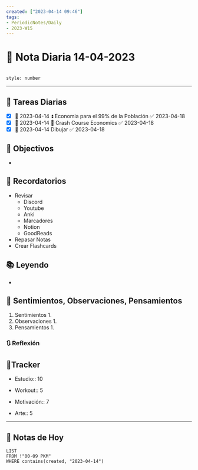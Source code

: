 ```yaml
---
created: ["2023-04-14 09:46"]
tags:
- PeriodicNotes/Daily
- 2023-W15
---
```


# 📅 Nota Diaria 14-04-2023
```toc

style: number

```

---
## 🔷 Tareas Diarias
- [x] 📅 2023-04-14 ⏫ Economia para el 99% de la Población ✅ 2023-04-18
- [x] 📅 2023-04-14 🔽 Crash Course Economics ✅ 2023-04-18
- [x] 📅 2023-04-14 Dibujar ✅ 2023-04-18

## 🎯 Objectivos
- 
## 📕 Recordatorios
- Revisar
	- Discord
	- Youtube
	- Anki
	- Marcadores
	- Notion
	- GoodReads
- Repasar Notas
- Crear Flashcards

## 📚 Leyendo
- 
## 💬 Sentimientos, Observaciones, Pensamientos 
1. Sentimientos
	1. 
2. Observaciones
	1. 
3. Pensamientos
	1. 
### 🔃 Reflexión

## 🔷Tracker

- Estudio:: 10

- Workout:: 5

- Motivación:: 7

- Arte:: 5
---

## 📅 Notas de Hoy
```dataview
LIST 
FROM !"00-09 PKM" 
WHERE contains(created, "2023-04-14")
```